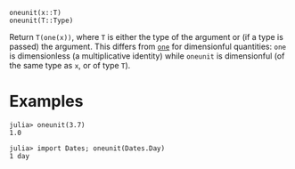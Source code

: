 ```
oneunit(x::T)
oneunit(T::Type)
```

Return `T(one(x))`, where `T` is either the type of the argument or (if a type is passed) the argument.  This differs from [`one`](@ref) for dimensionful quantities: `one` is dimensionless (a multiplicative identity) while `oneunit` is dimensionful (of the same type as `x`, or of type `T`).

# Examples

```jldoctest
julia> oneunit(3.7)
1.0

julia> import Dates; oneunit(Dates.Day)
1 day
```
